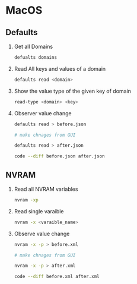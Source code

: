# MacOS

## Defaults

1. Get all Domains

    ```sh
    defualts domains
    ```

2. Read All keys and values of a domain

    ```sh
    defaults read <domain>
    ```

3. Show the value type of the given key of domain

    ```sh
    read-type <domain> <key>
    ```

4. Observer value change
  
    ```sh
    defaults read > before.json

    # make chnages from GUI

    defaults read > after.json

    code --diff before.json after.json
    ```

## NVRAM

1. Read all NVRAM variables

    ```sh
    nvram -xp
    ```

2. Read single varaible

    ```sh
    nvram -x <varaible_name>
    ```

3. Observe value change

    ```sh
    nvram -x -p > before.xml

    # make chnages from GUI

    nvram -x -p > after.xml
    
    code --diff before.xml after.xml
    ```

